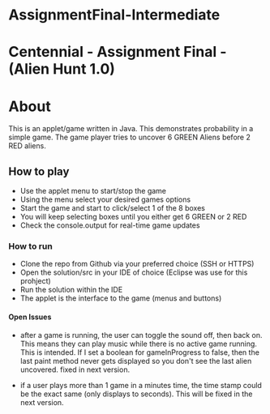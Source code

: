AssignmentFinal-Intermediate
=

Centennial - Assignment Final - (Alien Hunt 1.0)
=

# About
This is an applet/game written in Java.  This demonstrates probability in a simple game.  The game player tries to uncover 6 GREEN Aliens before 2 RED aliens.


## How to play
* Use the applet menu to start/stop the game
* Using the menu select your desired games options
* Start the game and start to click/select 1 of the 8 boxes
* You will keep selecting boxes until you either get 6 GREEN or 2 RED
* Check the console.output for real-time game updates


### How to run
* Clone the repo from Github via your preferred choice (SSH or HTTPS)
* Open the solution/src in your IDE of choice (Eclipse was use for this prohject)
* Run the solution within the IDE
* The applet is the interface to the game (menus and buttons)


#### Open Issues
* after a game is running, the user can toggle the sound off, then back on.  This means they can play music while there is 
no active game running.  This is intended.  If I set a boolean for gameInProgress to false, then the last paint method never gets 
displayed so you don't see the last alien uncovered.  fixed in next version.

* if a user plays more than 1 game in a minutes time, the time stamp could be the exact same (only displays to seconds).  This will 
be fixed in the next version.